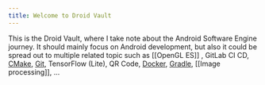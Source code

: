```yaml
---
title: Welcome to Droid Vault
---
```


This is the Droid Vault, where I take note about the Android Software Engine journey. It should mainly focus on Android development, but also it could be spread out to multiple related topic such as [[OpenGL ES]] , GitLab CI CD,  [CMake](cmake/CMake%20101.md), [Git](git/Git%20101.md), TensorFlow (Lite), QR Code, [Docker](docker/Docker%20101.md), [Gradle](gradle/Gradle%20Gradle%20Property.md), [[Image processing]], ...